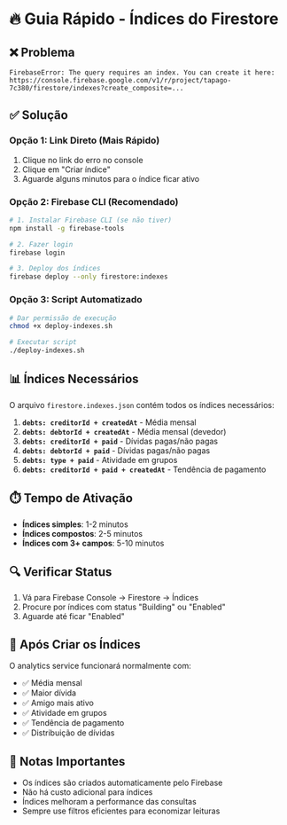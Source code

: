 # 🔥 Guia Rápido - Índices do Firestore

## ❌ Problema
```
FirebaseError: The query requires an index. You can create it here: https://console.firebase.google.com/v1/r/project/tapago-7c380/firestore/indexes?create_composite=...
```

## ✅ Solução

### **Opção 1: Link Direto (Mais Rápido)**
1. Clique no link do erro no console
2. Clique em "Criar índice"
3. Aguarde alguns minutos para o índice ficar ativo

### **Opção 2: Firebase CLI (Recomendado)**
```bash
# 1. Instalar Firebase CLI (se não tiver)
npm install -g firebase-tools

# 2. Fazer login
firebase login

# 3. Deploy dos índices
firebase deploy --only firestore:indexes
```

### **Opção 3: Script Automatizado**
```bash
# Dar permissão de execução
chmod +x deploy-indexes.sh

# Executar script
./deploy-indexes.sh
```

## 📊 Índices Necessários

O arquivo `firestore.indexes.json` contém todos os índices necessários:

1. **`debts: creditorId + createdAt`** - Média mensal
2. **`debts: debtorId + createdAt`** - Média mensal (devedor)
3. **`debts: creditorId + paid`** - Dívidas pagas/não pagas
4. **`debts: debtorId + paid`** - Dívidas pagas/não pagas
5. **`debts: type + paid`** - Atividade em grupos
6. **`debts: creditorId + paid + createdAt`** - Tendência de pagamento

## ⏱️ Tempo de Ativação

- **Índices simples**: 1-2 minutos
- **Índices compostos**: 2-5 minutos
- **Índices com 3+ campos**: 5-10 minutos

## 🔍 Verificar Status

1. Vá para Firebase Console → Firestore → Índices
2. Procure por índices com status "Building" ou "Enabled"
3. Aguarde até ficar "Enabled"

## 🚀 Após Criar os Índices

O analytics service funcionará normalmente com:
- ✅ Média mensal
- ✅ Maior dívida
- ✅ Amigo mais ativo
- ✅ Atividade em grupos
- ✅ Tendência de pagamento
- ✅ Distribuição de dívidas

## 📝 Notas Importantes

- Os índices são criados automaticamente pelo Firebase
- Não há custo adicional para índices
- Índices melhoram a performance das consultas
- Sempre use filtros eficientes para economizar leituras 